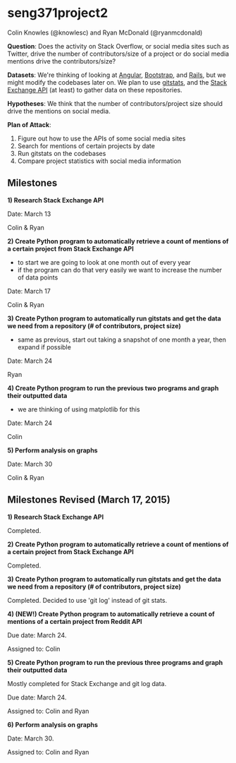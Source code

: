 # seng371project2

Colin Knowles (@knowlesc) and Ryan McDonald (@ryanmcdonald)

**Question**: Does the activity on Stack Overflow, or social media sites such as Twitter, drive the number of contributors/size of a project or do social media mentions drive the contributors/size?

**Datasets**: We're thinking of looking at [Angular](https://github.com/angular/angular.js), [Bootstrap](https://github.com/twbs/bootstrap), and [Rails](https://github.com/rails/rails), but we might modify the codebases later on. We plan to use [gitstats](http://gitstats.sourceforge.net), and the [Stack Exchange API](https://api.stackexchange.com) (at least) to gather data on these repositories.

**Hypotheses**: We think that the number of contributors/project size should drive the mentions on social media. 

**Plan of Attack**: 
1) Figure out how to use the APIs of some social media sites
2) Search for mentions of certain projects by date
2) Run gitstats on the codebases
3) Compare project statistics with social media information

Milestones
----------

**1) Research Stack Exchange API**

Date: March 13

Colin & Ryan

**2) Create Python program to automatically retrieve a count of mentions of a certain project from Stack Exchange API**

  - to start we are going to look at one month out of every year
  - if the program can do that very easily we want to increase the number of data points

Date: March 17 

Colin & Ryan

**3) Create Python program to automatically run gitstats and get the data we need from a repository (# of contributors, project size)**

  - same as previous, start out taking a snapshot of one month a year, then expand if possible

Date: March 24

Ryan

**4) Create Python program to run the previous two programs and graph their outputted data**

  - we are thinking of using matplotlib for this

Date: March 24

Colin

**5) Perform analysis on graphs**

Date: March 30

Colin & Ryan


Milestones Revised (March 17, 2015)
-----------------------------------

**1) Research Stack Exchange API**

Completed.

**2) Create Python program to automatically retrieve a count of mentions of a certain project from Stack Exchange API**

Completed.

**3) Create Python program to automatically run gitstats and get the data we need from a repository (# of contributors, project size)**

Completed. Decided to use 'git log' instead of git stats.

**4) (NEW!) Create Python program to automatically retrieve a count of mentions of a certain project from Reddit API**

Due date: March 24.

Assigned to: Colin

**5) Create Python program to run the previous three programs and graph their outputted data**

Mostly completed for Stack Exchange and git log data.

Due date: March 24.

Assigned to: Colin and Ryan

**6) Perform analysis on graphs**

Date: March 30.

Assigned to: Colin and Ryan
